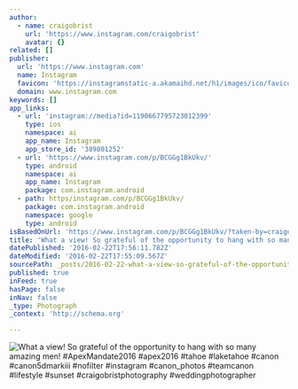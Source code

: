 ```yaml
---
author:
  - name: craigobrist
    url: 'https://www.instagram.com/craigobrist'
    avatar: {}
related: []
publisher:
  url: 'https://www.instagram.com'
  name: Instagram
  favicon: 'https://instagramstatic-a.akamaihd.net/h1/images/ico/favicon.ico/7cdab0872b15.ico'
  domain: www.instagram.com
keywords: []
app_links:
  - url: 'instagram://media?id=1190667795723012399'
    type: ios
    namespace: ai
    app_name: Instagram
    app_store_id: '389801252'
  - url: 'https://www.instagram.com/p/BCGGg1BkUkv/'
    type: android
    namespace: ai
    app_name: Instagram
    package: com.instagram.android
  - path: https/instagram.com/p/BCGGg1BkUkv/
    package: com.instagram.android
    namespace: google
    type: android
isBasedOnUrl: 'https://www.instagram.com/p/BCGGg1BkUkv/?taken-by=craigobrist'
title: 'What a view! So grateful of the opportunity to hang with so many amazing men! #ApexMandate2016 #apex2016 #tahoe #laketahoe #canon #canon5dmarkiii #nofilter #instagram #canon_photos #teamcanon #lifestyle #sunset #craigobristphotography #weddingphotographer'
datePublished: '2016-02-22T17:56:11.782Z'
dateModified: '2016-02-22T17:55:09.567Z'
sourcePath: _posts/2016-02-22-what-a-view-so-grateful-of-the-opportunity-to-hang-with-so.md
published: true
inFeed: true
hasPage: false
inNav: false
_type: Photograph
_context: 'http://schema.org'

---
```

![What a view&excl; So grateful of the opportunity to hang with so many amazing men&excl; &num;ApexMandate2016 &num;apex2016 &num;tahoe &num;laketahoe &num;canon &num;canon5dmarkiii &num;nofilter &num;instagram &num;canon&lowbar;photos &num;teamcanon &num;lifestyle &num;sunset &num;craigobristphotography &num;weddingphotographer](https://scontent.cdninstagram.com/t51.2885-15/s640x640/sh0.08/e35/12599133_231271440546540_1531211795_n.jpg?ig_cache_key=MTE5MDY2Nzc5NTcyMzAxMjM5OQ%3D%3D.2)